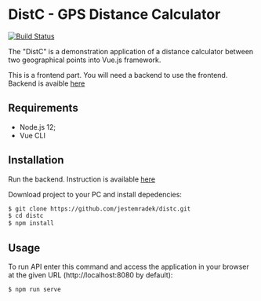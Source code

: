 # DistC - GPS Distance Calculator

[![Build Status](https://travis-ci.org/jestemradek/distc.svg?branch=master)](https://travis-ci.org/github/jestemradek/distc)

The "DistC" is a demonstration application of a distance calculator between two geographical points into Vue.js framework.

This is a frontend part. You will need a backend to use the frontend. Backend is avaible [here][1]

## Requirements

- Node.js 12;
- Vue CLI

## Installation

Run the backend. Instruction is available [here][1]

Download project to your PC and install depedencies:

```bash
$ git clone https://github.com/jestemradek/distc.git
$ cd distc
$ npm install
```

## Usage

To run API enter this command and access the application in your browser at the given URL (http://localhost:8080 by default):

```bash
$ npm run serve
```

[1]: https://github.com/jestemradek/distc
